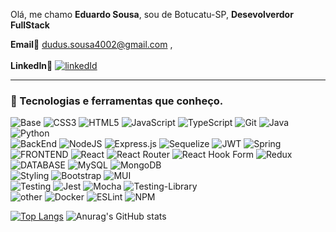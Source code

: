 Olá, me chamo **Eduardo Sousa**, sou de Botucatu-SP, **Desevolverdor FullStack**

**Email**🔗 dudus.sousa4002@gmail.com , </br> <br>
**LinkedIn**🔗 [![linkedId](https://icons.iconarchive.com/icons/limav/flat-gradient-social/72/Linkedin-icon.png)][1]

[1]: https://www.linkedin.com/in/eduardoecsousa/

<hr>

### 🔧 Tecnologias e ferramentas que conheço.

![Base](https://img.shields.io/badge/BASE-FFFFF) ![CSS3](https://img.shields.io/badge/css3-%231572B6.svg?style=for-the-badge&logo=css3&logoColor=white) ![HTML5](https://img.shields.io/badge/html5-%23E34F26.svg?style=for-the-badge&logo=html5&logoColor=white) ![JavaScript](https://img.shields.io/badge/javascript-%23323330.svg?style=for-the-badge&logo=javascript&logoColor=%23F7DF1E) ![TypeScript](https://img.shields.io/badge/typescript-%23007ACC.svg?style=for-the-badge&logo=typescript&logoColor=white) ![Git](https://img.shields.io/badge/git-%23F05033.svg?style=for-the-badge&logo=git&logoColor=white) ![Java](https://img.shields.io/badge/java-%23ED8B00.svg?style=for-the-badge&logo=openjdk&logoColor=white) ![Python](https://img.shields.io/badge/python-3670A0?style=for-the-badge&logo=python&logoColor=ffdd54) <br> 
![BackEnd](https://camo.githubusercontent.com/32d9f7846c02d72c13f93904885f4c66ed58c17c4e4cb393a1fb4fa910b0b12c/68747470733a2f2f696d672e736869656c64732e696f2f62616467652f4261636b456e643a2d4536453645363f7374796c653d666f722d7468652d6261646765266c6f676f436f6c6f723d463744463145) ![NodeJS](https://img.shields.io/badge/node.js-6DA55F?style=for-the-badge&logo=node.js&logoColor=white) ![Express.js](https://img.shields.io/badge/express.js-%23404d59.svg?style=for-the-badge&logo=express&logoColor=%2361DAFB) ![Sequelize](https://img.shields.io/badge/Sequelize-52B0E7?style=for-the-badge&logo=Sequelize&logoColor=white) ![JWT](https://img.shields.io/badge/JWT-black?style=for-the-badge&logo=JSON%20web%20tokens) ![Spring](https://img.shields.io/badge/spring-%236DB33F.svg?style=for-the-badge&logo=spring&logoColor=white)<br>
![FRONTEND](https://camo.githubusercontent.com/a2ed3859b6ba97d48c46970ea497bec3a14b6e9b50c8a9c13bfb0e9e7deb88bc/68747470733a2f2f696d672e736869656c64732e696f2f62616467652f46726f6e74456e643a2d4536453645363f7374796c653d666f722d7468652d6261646765266c6f676f436f6c6f723d463744463145) ![React](https://img.shields.io/badge/react-%2320232a.svg?style=for-the-badge&logo=react&logoColor=%2361DAFB) ![React Router](https://img.shields.io/badge/React_Router-CA4245?style=for-the-badge&logo=react-router&logoColor=white) ![React Hook Form](https://img.shields.io/badge/React%20Hook%20Form-%23EC5990.svg?style=for-the-badge&logo=reacthookform&logoColor=white) ![Redux](https://img.shields.io/badge/redux-%23593d88.svg?style=for-the-badge&logo=redux&logoColor=white)<br>
![DATABASE](https://camo.githubusercontent.com/8aba6a6949de208d30dae60b97025ea28751471421072a055d87959b893750bd/68747470733a2f2f696d672e736869656c64732e696f2f62616467652f4461746162617365733a2d4536453645363f7374796c653d666f722d7468652d6261646765266c6f676f436f6c6f723d463744463145)	![MySQL](https://img.shields.io/badge/mysql-%2300f.svg?style=for-the-badge&logo=mysql&logoColor=white) ![MongoDB](https://img.shields.io/badge/MongoDB-%234ea94b.svg?style=for-the-badge&logo=mongodb&logoColor=white)<br>
![Styling](https://camo.githubusercontent.com/64f93a17cdf15fb0b9652cbe9e05142a3a3e3c8c2cb7b6ca4f1527ee9465cb26/68747470733a2f2f696d672e736869656c64732e696f2f62616467652f5374796c696e673a2d4536453645363f7374796c653d666f722d7468652d6261646765266c6f676f436f6c6f723d463744463145) ![Bootstrap](https://img.shields.io/badge/bootstrap-%23563D7C.svg?style=for-the-badge&logo=bootstrap&logoColor=white) ![MUI](https://img.shields.io/badge/MUI-%230081CB.svg?style=for-the-badge&logo=mui&logoColor=white)<br>
![Testing](https://camo.githubusercontent.com/2de18d85689fbbf8c7fe9cc5e57932700a4e284df0acf52b096dd36b713274cb/68747470733a2f2f696d672e736869656c64732e696f2f62616467652f54657374696e673a2d4536453645363f7374796c653d666f722d7468652d6261646765266c6f676f436f6c6f723d463744463145) ![Jest](https://img.shields.io/badge/-jest-%23C21325?style=for-the-badge&logo=jest&logoColor=white) ![Mocha](https://img.shields.io/badge/-mocha-%238D6748?style=for-the-badge&logo=mocha&logoColor=white) ![Testing-Library](https://img.shields.io/badge/-TestingLibrary-%23E33332?style=for-the-badge&logo=testing-library&logoColor=white)<br>
![other](https://camo.githubusercontent.com/05f936c38e2c68735fdad020e249a57e84c42ba7b8ed3df1b3f982260866f64a/68747470733a2f2f696d672e736869656c64732e696f2f62616467652f4f746865723a2d4536453645363f7374796c653d666f722d7468652d6261646765266c6f676f436f6c6f723d463744463145) ![Docker](https://img.shields.io/badge/docker-%230db7ed.svg?style=for-the-badge&logo=docker&logoColor=white) ![ESLint](https://img.shields.io/badge/ESLint-4B3263?style=for-the-badge&logo=eslint&logoColor=white) ![NPM](https://img.shields.io/badge/NPM-%23CB3837.svg?style=for-the-badge&logo=npm&logoColor=white)

[![Top Langs](https://github-readme-stats.vercel.app/api/top-langs/?username=eduardoecsousa&layout=compact&theme=tokyonight)](https://github.com/anuraghazra/github-readme-stats) ![Anurag's GitHub stats](https://github-readme-stats.vercel.app/api?username=eduardoecsousa&show_icons=true&theme=tokyonight)
